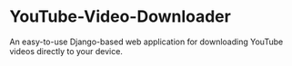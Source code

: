 # YouTube-Video-Downloader
An easy-to-use Django-based web application for downloading YouTube videos directly to your device.
